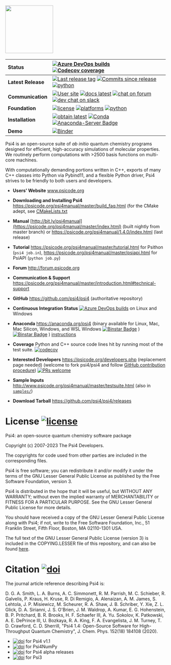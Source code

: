 # <img src="https://github.com/psi4/psi4media/blob/master/logos-psi4/psi4square.png" height=150>

| **Status** | [![Azure DevOps builds](https://img.shields.io/azure-devops/build/psi4/e80489d7-9619-4512-8e7b-255e355b3ab8/1?logo=azure%20devops)](https://dev.azure.com/psi4/psi4/_build?definitionId=1) [![Codecov coverage](https://img.shields.io/codecov/c/github/psi4/psi4.svg?logo=Codecov&logoColor=white)](https://codecov.io/gh/psi4/psi4) |
| :------ | :------- |
| **Latest Release** | [![Last release tag](https://img.shields.io/github/release/psi4/psi4.svg)](https://github.com/psi4/psi4/releases)  [![Commits since release](https://img.shields.io/github/commits-since/psi4/psi4/v1.8.svg)](https://github.com/psi4/psi4/releases/tag/v1.8) [![python](https://img.shields.io/badge/python-3.8%2C%203.9%2C%203.10%2C%203.11-blue.svg)](https://psicode.org/psi4manual/master/introduction.html#supported-systems) |
| **Communication** | [![User site](https://img.shields.io/badge/home-Psi4-5077AB.svg)](https://psicode.org/) [![docs latest](https://img.shields.io/badge/docs-latest-5077AB.svg?logo=read%20the%20docs)](https://psicode.org/psi4manual/master/index.html) [![chat on forum](https://img.shields.io/badge/chat-on_forum-808493.svg?logo=Discourse&logoColor=white)](http://forum.psicode.org/) [![dev chat on slack](https://img.shields.io/badge/dev_chat-on_slack-808493.svg?logo=slack)](https://join.slack.com/t/psi4/shared_invite/zt-5s36s4rb-SQH6_AWyfWOqlKYN3cFs4Q) |
| **Foundation** | [![license](https://img.shields.io/github/license/psi4/psi4.svg)](https://opensource.org/licenses/LGPL-3.0) [![platforms](https://img.shields.io/badge/Platforms-Linux%2C%20MacOS%2C%20MacOS%20Silicon%2C%20Windows%2C%20Windows%20WSL-orange.svg)](https://psicode.org/psi4manual/master/introduction.html#supported-systems) [![python](https://img.shields.io/badge/python-3.8%2C%203.9%2C%203.10%2C%203.11-blue.svg)](https://psicode.org/psi4manual/master/introduction.html#supported-systems) |
| **Installation** | [![obtain latest](https://img.shields.io/badge/obtain-latest-green.svg)](https://psicode.netlify.com/installs/latest) [![Conda](https://img.shields.io/conda/v/conda-forge/psi4.svg)](https://anaconda.org/conda-forge/psi4) [![Anaconda-Server Badge](https://anaconda.org/conda-forge/psi4/badges/latest_release_relative_date.svg)](https://anaconda.org/conda-forge/psi4) |
| **Demo** | [![Binder](https://mybinder.org/badge_logo.svg)](https://mybinder.org/v2/gh/psi4/psi4/56fbc7787af67dabdf1897d0dfe4263d8d97e241?urlpath=lab%2Ftree%2Fdoc%2Fsphinxman%2Fsource%2Fpsiapi.ipynb) |

<!--  -->
<!-- [![Last release date](https://img.shields.io/github/release-date/psi4/psi4.svg)](https://github.com/psi4/psi4/releases) -->
<!-- [![Anaconda-Server Badge](https://anaconda.org/psi4/psi4/badges/version.svg)](https://anaconda.org/psi4/psi4) -->

<!--<a href="https://psi4.slack.com/messages"> <img src="https://img.shields.io/badge/dev_chat-on_slack-808493.svg" /></a>
<a href="mailto:psi4aiqc+slackinvite@gmail.com?subject=request slack invite (incl. who, where, email)"> <img src="https://img.shields.io/badge/dev_chat-invite-808493.svg" /></a> -->

<!--[![Anaconda-Server Badge](https://anaconda.org/psi4/psi4/badges/installer/conda.svg)](https://anaconda.org/psi4/psi4) 
[![Anaconda-Server Badge](https://anaconda.org/psi4/psi4/badges/platforms.svg)](https://anaconda.org/psi4/psi4) -->

<!--
| **PR Activity** | 
[![commit activity](https://img.shields.io/github/commit-activity/y/psi4/psi4.svg)](https://github.com/psi4/psi4/graphs/contributors) 
[![issues-pr-closed](https://img.shields.io/github/issues-pr-closed-raw/psi4/psi4.svg)](https://github.com/psi4/psi4/pulls)
-->

Psi4 is an open-source suite of *ab initio* quantum chemistry programs
designed for efficient, high-accuracy simulations of
molecular properties. We routinely perform computations with >2500 basis functions on multi-core machines.

With computationally demanding portions written in C++, exports
of many C++ classes into Python via Pybind11, and a flexible Python driver, Psi4
strives to be friendly to both users and developers.

* **Users' Website**  www.psicode.org

* **Downloading and Installing Psi4** https://psicode.org/psi4manual/master/build_faq.html (for the CMake adept, see [CMakeLists.txt](CMakeLists.txt#L27)

* **Manual**  [http://bit.ly/psi4manual](https://psicode.org/psi4manual/master/index.html) (built nightly from master branch) or https://psicode.org/psi4manual/1.4.0/index.html (last release)

* **Tutorial** https://psicode.org/psi4manual/master/tutorial.html for Psithon (``psi4 job.in``), https://psicode.org/psi4manual/master/psiapi.html for PsiAPI (``python job.py``)

* **Forum** http://forum.psicode.org

* **Communication & Support** https://psicode.org/psi4manual/master/introduction.html#technical-support

* **GitHub**  https://github.com/psi4/psi4 (authoritative repository)

* **Continuous Integration Status** [![Azure DevOps builds](https://img.shields.io/azure-devops/build/psi4/e80489d7-9619-4512-8e7b-255e355b3ab8/1/master.svg?logo=azure%20devops)](https://dev.azure.com/psi4/psi4/_build?definitionId=1) on Linux and Windows

* **Anaconda**  https://anaconda.org/psi4 (binary available for Linux, Mac, Mac Silicon, Windows, and WSL Windows [![Binstar Badge](https://anaconda.org/psi4/psi4/badges/downloads.svg)](https://anaconda.org/psi4/psi4) ) [![Binstar Badge](https://anaconda.org/conda-forge/psi4/badges/downloads.svg)](https://anaconda.org/conda-forge/psi4) ) [instructions](https://psicode.org/psi4manual/master/conda.html#how-to-install-a-psi4-binary-with-the-psi4conda-installer-download-site)

* **Coverage** Python and C++ source code lines hit by running most of the test suite. [![codecov](https://img.shields.io/codecov/c/github/psi4/psi4.svg?logo=Codecov&logoColor=white)](https://codecov.io/gh/psi4/psi4)

* **Interested Developers**  https://psicode.org/developers.php (replacement page needed) (welcome to fork psi4/psi4 and follow [GitHub contribution procedure](https://psicode.org/psi4manual/master/build_obtaining.html#faq-githubworkflow)) [![PRs welcome](https://img.shields.io/badge/PRs-welcome-yellow.svg)](http://makeapullrequest.com)

* **Sample Inputs**  http://www.psicode.org/psi4manual/master/testsuite.html (also in [`samples/`](samples))

* **Download Tarball** https://github.com/psi4/psi4/releases 

<!--* **Build Dashboard** https://testboard.org/cdash/index.php?project=Psi

* **YouTube Channel** https://www.youtube.com/psitutorials-->


License [![license](https://img.shields.io/github/license/psi4/psi4.svg)](https://opensource.org/licenses/LGPL-3.0)
=======

Psi4: an open-source quantum chemistry software package

Copyright (c) 2007-2023 The Psi4 Developers.

The copyrights for code used from other parties are included in
the corresponding files.

Psi4 is free software; you can redistribute it and/or modify
it under the terms of the GNU Lesser General Public License as published by
the Free Software Foundation, version 3.

Psi4 is distributed in the hope that it will be useful,
but WITHOUT ANY WARRANTY; without even the implied warranty of
MERCHANTABILITY or FITNESS FOR A PARTICULAR PURPOSE.  See the
GNU Lesser General Public License for more details.

You should have received a copy of the GNU Lesser General Public License along
with Psi4; if not, write to the Free Software Foundation, Inc.,
51 Franklin Street, Fifth Floor, Boston, MA 02110-1301 USA.

The full text of the GNU Lesser General Public License (version 3) is included in the
COPYING.LESSER file of this repository, and can also be found
[here](https://www.gnu.org/licenses/lgpl.txt).


Citation [![doi](https://img.shields.io/badge/doi-10.1063/5.0006002-5077AB.svg)](https://doi.org/10.1063/5.0006002)
========

The journal article reference describing Psi4 is:

D. G. A. Smith, L. A. Burns, A. C. Simmonett, R. M. Parrish,
M. C. Schieber, R. Galvelis, P. Kraus, H. Kruse, R. Di Remigio,
A. Alenaizan, A. M. James, S. Lehtola, J. P. Misiewicz, M. Scheurer,
R. A. Shaw, J. B. Schriber, Y. Xie, Z. L. Glick, D. A. Sirianni,
J. S. O'Brien, J. M. Waldrop, A. Kumar, E. G. Hohenstein,
B. P. Pritchard, B. R. Brooks, H. F. Schaefer III, A. Yu. Sokolov,
K. Patkowski, A. E. DePrince III, U. Bozkaya, R. A. King,
F. A. Evangelista, J. M. Turney, T. D. Crawford, C. D. Sherrill,
"Psi4 1.4: Open-Source Software for High-Throughput Quantum Chemistry",
J. Chem. Phys. 152(18) 184108 (2020).

* [![doi](https://img.shields.io/badge/doi-10.1021/acs.jctc.7b00174-5077AB.svg)](https://doi.org/10.1021/acs.jctc.7b00174) for Psi4 v1.1
* [![doi](https://img.shields.io/badge/doi-10.1021/acs.jctc.8b00286-5077AB.svg)](https://doi.org/10.1021/acs.jctc.8b00286) for Psi4NumPy
* [![doi](https://img.shields.io/badge/doi-10.1002/wcms.93-5077AB.svg)](https://doi.org/10.1002/wcms.93) for Psi4 alpha releases
* [![doi](https://img.shields.io/badge/doi-10.1002/jcc.20573-5077AB.svg)](https://doi.org/10.1002/jcc.20573) for Psi3

